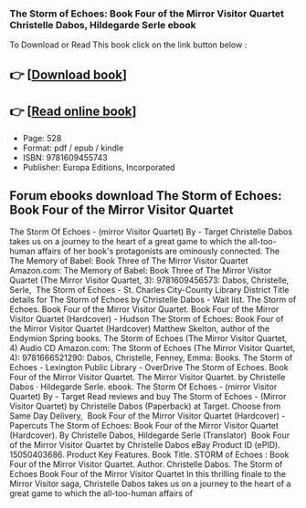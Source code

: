 ### The Storm of Echoes: Book Four of the Mirror Visitor Quartet Christelle Dabos, Hildegarde Serle ebook

To Download or Read This book click on the link button below :

## 👉  [**[Download book](http://ebooksharez.info/download.php?group=book&from=github.com&id=613976&lnk=1060 "Download book")**]

## 👉  [**[Read online book](http://ebooksharez.info/download.php?group=book&from=github.com&id=613976&lnk=1060 "Read online book")**]


* Page: 528
* Format: pdf / epub / kindle
* ISBN: 9781609455743
* Publisher: Europa Editions, Incorporated



## Forum ebooks download The Storm of Echoes: Book Four of the Mirror Visitor Quartet



 The Storm Of Echoes - (mirror Visitor Quartet) By  - Target Christelle Dabos takes us on a journey to the heart of a great game to which the all-too-human affairs of her book&#039;s protagonists are ominously connected. The 
 The Memory of Babel: Book Three of The Mirror Visitor Quartet Amazon.com: The Memory of Babel: Book Three of The Mirror Visitor Quartet (The Mirror Visitor Quartet, 3): 9781609456573: Dabos, Christelle, Serle, 
 The Storm of Echoes - St. Charles City-County Library District Title details for The Storm of Echoes by Christelle Dabos - Wait list. The Storm of Echoes. Book Four of the Mirror Visitor Quartet.
 Book Four of the Mirror Visitor Quartet (Hardcover) - Hudson The Storm of Echoes: Book Four of the Mirror Visitor Quartet (Hardcover) Matthew Skelton, author of the Endymion Spring books.
 The Storm of Echoes (The Mirror Visitor Quartet, 4) Audio CD Amazon.com: The Storm of Echoes (The Mirror Visitor Quartet, 4): 9781666521290: Dabos, Christelle, Fenney, Emma: Books.
 The Storm of Echoes - Lexington Public Library - OverDrive The Storm of Echoes. Book Four of the Mirror Visitor Quartet. The Mirror Visitor Quartet. by Christelle Dabos · Hildegarde Serle. ebook.
 The Storm Of Echoes - (mirror Visitor Quartet) By  - Target Read reviews and buy The Storm of Echoes - (Mirror Visitor Quartet) by Christelle Dabos (Paperback) at Target. Choose from Same Day Delivery, 
 Book Four of the Mirror Visitor Quartet (Hardcover) - Papercuts The Storm of Echoes: Book Four of the Mirror Visitor Quartet (Hardcover). By Christelle Dabos, Hildegarde Serle (Translator) 
 Book Four of the Mirror Visitor Quartet by Christelle Dabos eBay Product ID (ePID). 15050403686. Product Key Features. Book Title. STORM of Echoes : Book Four of the Mirror Visitor Quartet. Author. Christelle Dabos.
 The Storm of Echoes Book Four of the Mirror Visitor Quartet In this thrilling finale to the Mirror Visitor saga, Christelle Dabos takes us on a journey to the heart of a great game to which the all-too-human affairs of 





